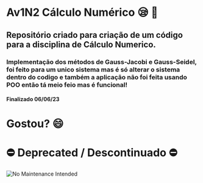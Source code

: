 # Av1N2 Cálculo Numérico :sleepy: :call_me_hand:
## Repositório criado para criação de um código para a disciplina de Cálculo Numerico.

### Implementação dos métodos de Gauss-Jacobi e Gauss-Seidel, foi feito para um unico sistema mas é só alterar o sistema dentro do codigo e também a aplicação não foi feita usando POO então tá meio feio mas é funcional!

#### Finalizado 06/06/23
# Gostou? :smile:

# :no_entry: Deprecated / Descontinuado  :no_entry:
![No Maintenance Intended](http://unmaintained.tech/badge.svg)
